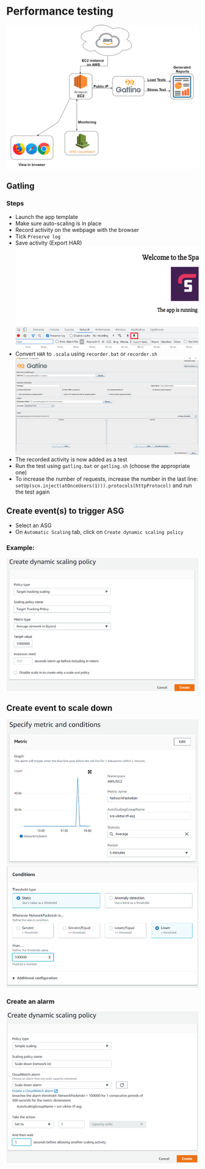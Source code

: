 # Performance testing
![](img/diagram.png)
## Gatling

### Steps
- Launch the app template
- Make sure auto-scaling is in place
- Record activity on the webpage with the browser
- Tick `Preserve log`
- Save activity (Export HAR)
![](img/1.png)
- Convert `HAR` to `.scala` using `recorder.bat` or `recorder.sh`
![](img/2.png)
- The recorded activity is now added as a test
- Run the test using `gatling.bat` or `gatling.sh` (choose the appropriate one)
- To increase the number of requests, increase the number in the last line: `setUp(scn.inject(atOnceUsers(1))).protocols(httpProtocol)` and run the test again

## Create event(s) to trigger ASG
- Select an ASG 
- On `Automatic Scaling` tab, click on `Create dynamic scaling policy`
### Example:
![](img/3.png)

## Create event to scale down
![](img/4.png)
![](img/5.png)
### Create an alarm
![](img/6.png)